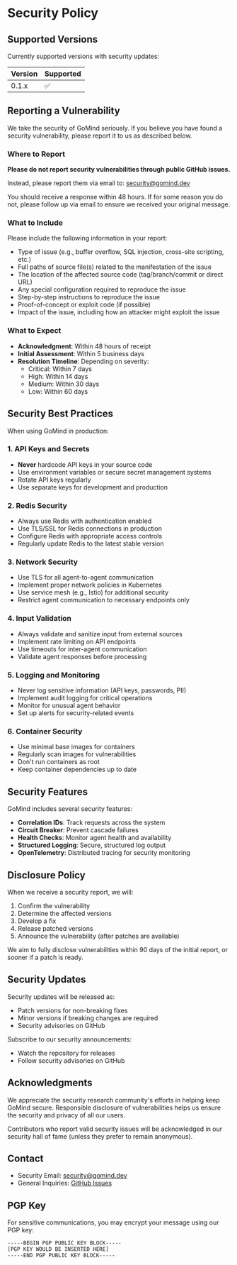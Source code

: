 # Security Policy

## Supported Versions

Currently supported versions with security updates:

| Version | Supported          |
| ------- | ------------------ |
| 0.1.x   | :white_check_mark: |

## Reporting a Vulnerability

We take the security of GoMind seriously. If you believe you have found a security vulnerability, please report it to us as described below.

### Where to Report

**Please do not report security vulnerabilities through public GitHub issues.**

Instead, please report them via email to: security@gomind.dev

You should receive a response within 48 hours. If for some reason you do not, please follow up via email to ensure we received your original message.

### What to Include

Please include the following information in your report:

- Type of issue (e.g., buffer overflow, SQL injection, cross-site scripting, etc.)
- Full paths of source file(s) related to the manifestation of the issue
- The location of the affected source code (tag/branch/commit or direct URL)
- Any special configuration required to reproduce the issue
- Step-by-step instructions to reproduce the issue
- Proof-of-concept or exploit code (if possible)
- Impact of the issue, including how an attacker might exploit the issue

### What to Expect

- **Acknowledgment**: Within 48 hours of receipt
- **Initial Assessment**: Within 5 business days
- **Resolution Timeline**: Depending on severity:
  - Critical: Within 7 days
  - High: Within 14 days
  - Medium: Within 30 days
  - Low: Within 60 days

## Security Best Practices

When using GoMind in production:

### 1. API Keys and Secrets

- **Never** hardcode API keys in your source code
- Use environment variables or secure secret management systems
- Rotate API keys regularly
- Use separate keys for development and production

### 2. Redis Security

- Always use Redis with authentication enabled
- Use TLS/SSL for Redis connections in production
- Configure Redis with appropriate access controls
- Regularly update Redis to the latest stable version

### 3. Network Security

- Use TLS for all agent-to-agent communication
- Implement proper network policies in Kubernetes
- Use service mesh (e.g., Istio) for additional security
- Restrict agent communication to necessary endpoints only

### 4. Input Validation

- Always validate and sanitize input from external sources
- Implement rate limiting on API endpoints
- Use timeouts for inter-agent communication
- Validate agent responses before processing

### 5. Logging and Monitoring

- Never log sensitive information (API keys, passwords, PII)
- Implement audit logging for critical operations
- Monitor for unusual agent behavior
- Set up alerts for security-related events

### 6. Container Security

- Use minimal base images for containers
- Regularly scan images for vulnerabilities
- Don't run containers as root
- Keep container dependencies up to date

## Security Features

GoMind includes several security features:

- **Correlation IDs**: Track requests across the system
- **Circuit Breaker**: Prevent cascade failures
- **Health Checks**: Monitor agent health and availability
- **Structured Logging**: Secure, structured log output
- **OpenTelemetry**: Distributed tracing for security monitoring

## Disclosure Policy

When we receive a security report, we will:

1. Confirm the vulnerability
2. Determine the affected versions
3. Develop a fix
4. Release patched versions
5. Announce the vulnerability (after patches are available)

We aim to fully disclose vulnerabilities within 90 days of the initial report, or sooner if a patch is ready.

## Security Updates

Security updates will be released as:
- Patch versions for non-breaking fixes
- Minor versions if breaking changes are required
- Security advisories on GitHub

Subscribe to our security announcements:
- Watch the repository for releases
- Follow security advisories on GitHub

## Acknowledgments

We appreciate the security research community's efforts in helping keep GoMind secure. Responsible disclosure of vulnerabilities helps us ensure the security and privacy of all our users.

Contributors who report valid security issues will be acknowledged in our security hall of fame (unless they prefer to remain anonymous).

## Contact

- Security Email: security@gomind.dev
- General Inquiries: [GitHub Issues](https://github.com/itsneelabh/gomind/issues)

## PGP Key

For sensitive communications, you may encrypt your message using our PGP key:

```
-----BEGIN PGP PUBLIC KEY BLOCK-----
[PGP KEY WOULD BE INSERTED HERE]
-----END PGP PUBLIC KEY BLOCK-----
```